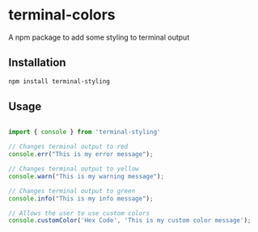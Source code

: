 # terminal-colors

A npm package to add some styling to terminal output

## Installation

```sh
npm install terminal-styling
```

## Usage

```typescript

import { console } from 'terminal-styling'

// Changes terminal output to red
console.err("This is my error message");

// Changes terminal output to yellow
console.warn("This is my warning message");

// Changes terminal output to green
console.info("This is my info message");

// Allows the user to use custom colors
console.customColor('Hex Code', 'This is my custom color message');

```